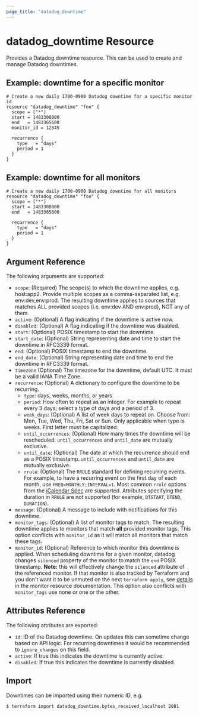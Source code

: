 ```yaml
---
page_title: "datadog_downtime"
---
```


# datadog_downtime Resource

Provides a Datadog downtime resource. This can be used to create and manage Datadog downtimes.

## Example: downtime for a specific monitor

```hcl
# Create a new daily 1700-0900 Datadog downtime for a specific monitor id
resource "datadog_downtime" "foo" {
  scope = ["*"]
  start = 1483308000
  end   = 1483365600
  monitor_id = 12345

  recurrence {
    type   = "days"
    period = 1
  }
}
```

## Example: downtime for all monitors

```hcl
# Create a new daily 1700-0900 Datadog downtime for all monitors
resource "datadog_downtime" "foo" {
  scope = ["*"]
  start = 1483308000
  end   = 1483365600

  recurrence {
    type   = "days"
    period = 1
  }
}
```

## Argument Reference

The following arguments are supported:

-   `scope`: (Required) The scope(s) to which the downtime applies, e.g. host:app2. Provide multiple scopes as a comma-separated list, e.g. env:dev,env:prod. The resulting downtime applies to sources that matches ALL provided scopes (i.e. env:dev AND env:prod), NOT any of them.
-   `active`: (Optional) A flag indicating if the downtime is active now.
-   `disabled`: (Optional) A flag indicating if the downtime was disabled.
-   `start`: (Optional) POSIX timestamp to start the downtime.
-   `start_date`: (Optional) String representing date and time to start the downtime in RFC3339 format.
-   `end`: (Optional) POSIX timestamp to end the downtime.
-   `end_date`: (Optional) String representing date and time to end the downtime in RFC3339 format.
-   `timezone` (Optional) The timezone for the downtime, default UTC. It must be a valid IANA Time Zone.
-   `recurrence`: (Optional) A dictionary to configure the downtime to be recurring.
    -   `type`: days, weeks, months, or years
    -   `period`: How often to repeat as an integer. For example to repeat every 3 days, select a type of days and a period of 3.
    -   `week_days`: (Optional) A list of week days to repeat on. Choose from: Mon, Tue, Wed, Thu, Fri, Sat or Sun. Only applicable when type is weeks. First letter must be capitalized.
    -   `until_occurrences`: (Optional) How many times the downtime will be rescheduled. `until_occurrences` and `until_date` are mutually exclusive.
    -   `until_date`: (Optional) The date at which the recurrence should end as a POSIX timestamp. `until_occurrences` and `until_date` are mutually exclusive.
    -   `rrule`: (Optional) The `RRULE` standard for defining recurring events. For example, to have a recurring event on the first day of each month, use `FREQ=MONTHLY;INTERVAL=1`. Most common `rrule` options from the [iCalendar Spec](https://tools.ietf.org/html/rfc5545) are supported. Attributes specifying the duration in `RRULE` are not supported (for example, `DTSTART`, `DTEND`, `DURATION`).
-   `message`: (Optional) A message to include with notifications for this downtime.
-   `monitor_tags`: (Optional) A list of monitor tags to match. The resulting downtime applies to monitors that match **all** provided monitor tags. This option conflicts with `monitor_id` as it will match all monitors that match these tags.
-   `monitor_id`: (Optional) Reference to which monitor this downtime is applied. When scheduling downtime for a given monitor, datadog changes `silenced` property of the monitor to match the `end` POSIX timestamp. **Note:** this will effectively change the `silenced` attribute of the referenced monitor. If that monitor is also tracked by Terraform and you don't want it to be unmuted on the next `terraform apply`, see [details](monitor#silencing-by-hand-and-by-downtimes) in the monitor resource documentation. This option also conflicts with `monitor_tags` use none or one or the other.

## Attributes Reference

The following attributes are exported:

-   `id`: ID of the Datadog downtime. On updates this can sometime change based on API logic. For recurring downtimes it would be recommended to `ignore_changes` on this field.
-   `active`: If true this indicates the downtime is currently active.
-   `disabled`: If true this indicates the downtime is currently disabled.

## Import

Downtimes can be imported using their numeric ID, e.g.

```
$ terraform import datadog_downtime.bytes_received_localhost 2081
```

